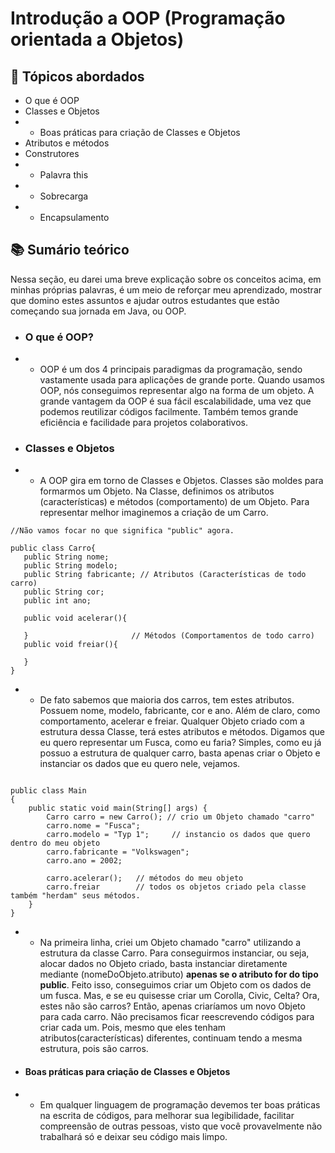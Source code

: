 # Introdução a OOP (Programação orientada a Objetos)

## 📌 Tópicos abordados
- O que é OOP
- Classes e Objetos
- - Boas práticas para criação de Classes e Objetos
- Atributos e métodos
- Construtores
- - Palavra this
- - Sobrecarga
- - Encapsulamento

## 📚 Sumário teórico
Nessa seção, eu darei uma breve explicação sobre os conceitos acima, em minhas próprias palavras,
é um meio de reforçar meu aprendizado, mostrar que domino estes assuntos e ajudar outros estudantes
que estão começando sua jornada em Java, ou OOP.

- ### O que é OOP?
- - OOP é um dos 4 principais paradigmas da programação, sendo vastamente usada para aplicações de grande porte. 
 Quando usamos OOP, nós conseguimos representar algo na forma de um objeto.
 A grande vantagem da OOP é sua fácil escalabilidade, uma vez que podemos reutilizar códigos facilmente. Também temos 
 grande eficiência e facilidade para projetos colaborativos.

- ### Classes e Objetos
- - A OOP gira em torno de Classes e Objetos. Classes são moldes para formarmos um Objeto. Na Classe, definimos os atributos
 (características) e métodos (comportamento) de um Objeto. Para representar melhor imaginemos
 a criação de um Carro. 

 ```
 //Não vamos focar no que significa "public" agora.
 
 public class Carro{
    public String nome;
    public String modelo; 
    public String fabricante; // Atributos (Características de todo carro)
    public String cor;
    public int ano;
    
    public void acelerar(){
        
    }                       // Métodos (Comportamentos de todo carro)
    public void freiar(){
        
    }  
 }
```
- - De fato sabemos que maioria dos carros, tem estes atributos. Possuem nome, modelo, fabricante, cor e ano. Além de claro, como
 comportamento, acelerar e freiar. Qualquer Objeto criado com a estrutura dessa Classe, terá estes atributos e métodos.
 Digamos que eu quero representar um Fusca, como eu faria? Simples, como eu já possuo a estrutura de qualquer carro, 
 basta apenas criar o Objeto e instanciar os dados que eu quero nele, vejamos.

```

public class Main
{
	public static void main(String[] args) {
		Carro carro = new Carro(); // crio um Objeto chamado "carro"
		carro.nome = "Fusca";
		carro.modelo = "Typ 1";     // instancio os dados que quero dentro do meu objeto
		carro.fabricante = "Volkswagen";
		carro.ano = 2002;
		
		carro.acelerar();   // métodos do meu objeto 
		carro.freiar        // todos os objetos criado pela classe também "herdam" seus métodos.
	}
}

```
- - Na primeira linha, criei um Objeto chamado "carro" utilizando a estrutura da classe Carro. Para conseguirmos instanciar,
 ou seja, alocar dados no Objeto criado, basta instanciar diretamente mediante (nomeDoObjeto.atributo) **apenas se o atributo for do tipo public**.
 Feito isso, conseguimos criar um Objeto com os dados de um fusca. Mas, e se eu quisesse criar um Corolla, Civic, Celta?
 Ora, estes não são carros? Então, apenas criaríamos um novo Objeto para cada carro. Não precisamos ficar reescrevendo códigos para criar cada um.
 Pois, mesmo que eles tenham atributos(características) diferentes, continuam tendo a mesma estrutura, pois são carros.


- #### Boas práticas para criação de Classes e Objetos

- - Em qualquer linguagem de programação devemos ter boas práticas na escrita de códigos, para melhorar sua legibilidade, 
 facilitar compreensão de outras pessoas, visto que você provavelmente não trabalhará só e deixar seu código mais limpo.

```

```



